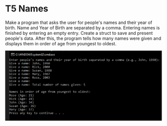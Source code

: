 # T5 Names

Make a program that asks the user for people's names and their year of birth. Name and Year of Birth are separated by a comma. Entering names is finished by entering an empty entry. Create a struct to save and present people's data. After this, the program tells how many names were given and displays them in order of age from youngest to oldest.

<img src='task5-prompt.png' style='width:550px'>
